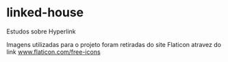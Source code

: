 # linked-house
Estudos sobre Hyperlink

Imagens utilizadas para o projeto foram retiradas do site Flaticon atravez do link www.flaticon.com/free-icons
